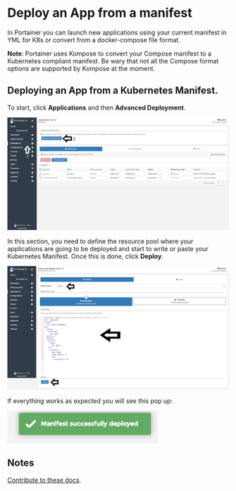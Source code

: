 # Deploy an App from a manifest

In Portainer you can launch new applications using your current manifest in YML for K8s or convert from a docker-compose file format. 

<b>Note</b>: Portainer uses Kompose to convert your Compose manifest to a Kubernetes compliant manifest. Be wary that not all the Compose format options are supported by Kompose at the moment.

## Deploying an App from a Kubernetes Manifest.

To start, click <b>Applications</b> and then <b>Advanced Deployment</b>.

![manifest](assets/manifest-1.png)

In this section, you need to define the resource pool where your applications are going to be deployed and start to write or paste your Kubernetes Manifest. Once this is done, click <b>Deploy</b>.

![manifest](assets/manifest-2.png)

If everything works as expected you will see this pop up:

![manifest](assets/manifest-3.png)

## Notes

[Contribute to these docs](https://github.com/portainer/portainer-docs/blob/master/contributing.md).